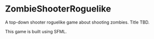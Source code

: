 # ZombieShooterRoguelike
 A top-down shooter roguelike game about shooting zombies. Title TBD.

 This game is built using SFML.